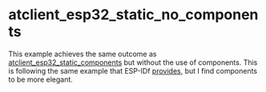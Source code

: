 # atclient_esp32_static_no_components

This example achieves the same outcome as [atclient_esp32_static_components](../atclient_esp32_static_components/README.md) but without the use of components. This is following the same example that ESP-IDf [provides](https://github.com/espressif/esp-idf/tree/master/examples/build_system/cmake/import_prebuilt), but I find components to be more elegant.